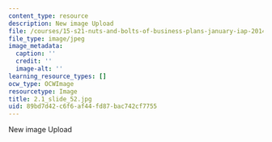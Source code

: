 ```yaml
---
content_type: resource
description: New image Upload
file: /courses/15-s21-nuts-and-bolts-of-business-plans-january-iap-2014/89bd7d42c6f6af44fd87bac742cf7755_2.1_slide_52.jpg
file_type: image/jpeg
image_metadata:
  caption: ''
  credit: ''
  image-alt: ''
learning_resource_types: []
ocw_type: OCWImage
resourcetype: Image
title: 2.1_slide_52.jpg
uid: 89bd7d42-c6f6-af44-fd87-bac742cf7755
---
```

New image Upload